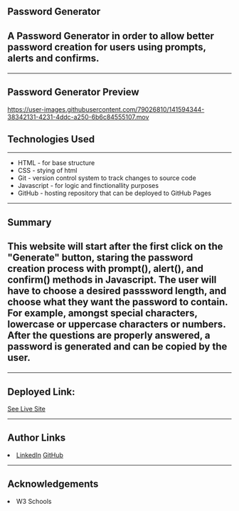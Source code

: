 <h2> Password Generator<h2> 

 A Password Generator in order to allow better password creation for users using prompts, alerts and confirms. 
 
<hr>
 
 <h2> Password Generator Preview </h2>
 
https://user-images.githubusercontent.com/79026810/141594344-38342131-4231-4ddc-a250-6b6c84555107.mov
 
<h2> Technologies Used </h2>
<hr>
<ul> 
<li> HTML - for base structure </li>
<li> CSS - stying of html </li>
<li> Git - version control system to track changes to source code </li>
<li>Javascript - for logic and finctionallity purposes </li>
<li> GitHub - hosting repository that can be deployed to GitHub Pages </li>
</ul>
 
<hr> 

<h2> Summary <h2> 
<p>This website will start after the first click on the "Generate" button, staring the password creation process with prompt(), alert(), and confirm() methods in Javascript. 
The user will have to choose a desired passsword length, and choose what they want the password to contain. 
For example, amongst special characters, lowercase or uppercase characters or numbers.
After the questions are properly answered, a password is generated and can be copied by the user.</p>
<hr>

<h2>Deployed Link:</h2>
 <a href="https://hadisafari77.github.io/Professional-Portfolio/index.html">See Live Site</a>
<hr>

<h2>Author Links</h2>
<li> <a href="https://www.linkedin.com/in/hadi-safari-649309141/">LinkedIn</a>  <a href="https://github.com/hadisafari77">GitHub</a></li>
<hr>

  <h2> Acknowledgements </h2> 
  <li> W3 Schools </li>



